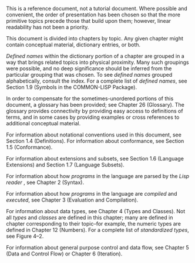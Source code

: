  



This is a reference document, not a tutorial document. Where possible and convenient, the order of presentation has been chosen so that the more primitive topics precede those that build upon them; however, linear readability has not been a priority. 



This document is divided into chapters by topic. Any given chapter might contain conceptual material, dictionary entries, or both. 



*Defined names* within the dictionary portion of a chapter are grouped in a way that brings related topics into physical proximity. Many such groupings were possible, and no deep significance should be inferred from the particular grouping that was chosen. To see *defined names* grouped alphabetically, consult the index. For a complete list of *defined names*, see Section 1.9 (Symbols in the COMMON-LISP Package). 



In order to compensate for the sometimes-unordered portions of this document, a glossary has been provided; see Chapter 26 (Glossary). The glossary provides connectivity by providing easy access to definitions of terms, and in some cases by providing examples or cross references to additional conceptual material. 



For information about notational conventions used in this document, see Section 1.4 (Definitions). For information about conformance, see Section 1.5 (Conformance). 



For information about extensions and subsets, see Section 1.6 (Language Extensions) and Section 1.7 (Language Subsets). 



For information about how *programs* in the language are parsed by the *Lisp reader* , see Chapter 2 (Syntax). 



For information about how *programs* in the language are *compiled* and *executed*, see Chapter 3 (Evaluation and Compilation). 



For information about data types, see Chapter 4 (Types and Classes). Not all *types* and *classes* are defined in this chapter; many are defined in chapter corresponding to their topic–for example, the numeric types are defined in Chapter 12 (Numbers). For a complete list of *standardized types*, see Figure 4–2. 



For information about general purpose control and data flow, see Chapter 5 (Data and Control Flow) or Chapter 6 (Iteration). 











